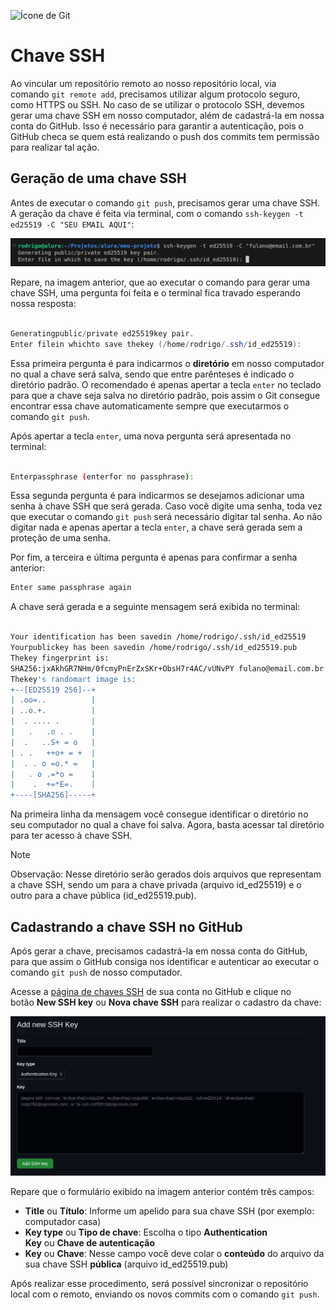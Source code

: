 ![Ícone de Git](https://img.icons8.com/?size=100&id=20906&format=png&color=000000)

# Chave SSH

Ao vincular um repositório remoto ao nosso repositório local, via comando `git remote add`, precisamos utilizar algum protocolo seguro, como HTTPS ou SSH. No caso de se utilizar o protocolo SSH, devemos gerar uma chave SSH em nosso computador, além de cadastrá-la em nossa conta do GitHub. Isso é necessário para garantir a autenticação, pois o GitHub checa se quem está realizando o push dos commits tem permissão para realizar tal ação.

## **Geração de uma chave SSH**

Antes de executar o comando `git push`, precisamos gerar uma chave SSH. A geração da chave é feita via terminal, com o comando `ssh-keygen -t ed25519 -C "SEU EMAIL AQUI"`:

![Exemplo sobre resposta no terminal](./imagens/exemplo1.png)

Repare, na imagem anterior, que ao executar o comando para gerar uma chave SSH, uma pergunta foi feita e o terminal fica travado esperando nossa resposta:

```powershell

Generatingpublic/private ed25519key pair.
Enter filein whichto save thekey (/home/rodrigo/.ssh/id_ed25519):

```

Essa primeira pergunta é para indicarmos o **diretório** em nosso computador no qual a chave será salva, sendo que entre parênteses é indicado o diretório padrão. O recomendado é apenas apertar a tecla `enter` no teclado para que a chave seja salva no diretório padrão, pois assim o Git consegue encontrar essa chave automaticamente sempre que executarmos o comando `git push`.

Após apertar a tecla `enter`, uma nova pergunta será apresentada no terminal:

```bash

Enterpassphrase (enterfor no passphrase):

```

Essa segunda pergunta é para indicarmos se desejamos adicionar uma senha à chave SSH que será gerada. Caso você digite uma senha, toda vez que executar o comando `git push` será necessário digitar tal senha. Ao não digitar nada e apenas apertar a tecla `enter`, a chave será gerada sem a proteção de uma senha.

Por fim, a terceira e última pergunta é apenas para confirmar a senha anterior:

```bash
Enter same passphrase again

```

A chave será gerada e a seguinte mensagem será exibida no terminal:

```bash

Your identification has been savedin /home/rodrigo/.ssh/id_ed25519
Yourpublickey has been savedin /home/rodrigo/.ssh/id_ed25519.pub
Thekey fingerprint is:
SHA256:jxAkhGR7NHm/0fcmyPnErZxSKr+ObsH7r4AC/vUNvPY fulano@email.com.br
Thekey's randomart image is:
+--[ED25519 256]--+
| .oo=..          |
| ..o.+.          |
|  . .... .       |
|   .   .o . .    |
|  .   ..S+ = o   |
| . .   ++o+ = +  |
|  . . o =o.* =   |
|   . o .=*o =    |
|    .  +=*E=.    |
+----[SHA256]-----+

```

Na primeira linha da mensagem você consegue identificar o diretório no seu computador no qual a chave foi salva. Agora, basta acessar tal diretório para ter acesso à chave SSH.

> [!NOTE]
> Observação: Nesse diretório serão gerados dois arquivos que representam a chave SSH, sendo um para a chave privada (arquivo id_ed25519) e o outro para a chave pública (id_ed25519.pub).
> 

## Cadastrando a chave SSH no GitHub

Após gerar a chave, precisamos cadastrá-la em nossa conta do GitHub, para que assim o GitHub consiga nos identificar e autenticar ao executar o comando `git push` de nosso computador.

Acesse a [página de chaves SSH](https://github.com/settings/keys) de sua conta no GitHub e clique no botão **New SSH key** ou **Nova chave SSH** para realizar o cadastro da chave:

![Add chave SSH](./imagens/exemplo2.png)

Repare que o formulário exibido na imagem anterior contém três campos:

- **Title** ou **Título**: Informe um apelido para sua chave SSH (por exemplo: computador casa)
- **Key type** ou **Tipo de chave**: Escolha o tipo **Authentication Key** ou **Chave de autenticação**
- **Key** ou **Chave**: Nesse campo você deve colar o **conteúdo** do arquivo da sua chave SSH **pública** (arquivo id_ed25519.pub)

Após realizar esse procedimento, será possível sincronizar o repositório local com o remoto, enviando os novos commits com o comando `git push`.
